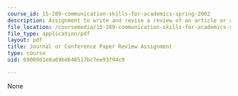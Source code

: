 ```yaml
---
course_id: 15-289-communication-skills-for-academics-spring-2002
description: Assignment to write and revise a review of an article or conference paper.
file_location: /coursemedia/15-289-communication-skills-for-academics-spring-2002/69009d1e8a69bd648517bc7ee93f94c0_peer_rev_assn_2002.pdf
file_type: application/pdf
layout: pdf
title: Journal or Conference Paper Review Assignment
type: course
uid: 69009d1e8a69bd648517bc7ee93f94c0

---
```

None